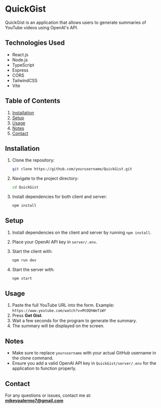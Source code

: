 # QuickGist

QuickGist is an application that allows users to generate summaries of YouTube videos using OpenAI's API.

## Technologies Used

- React.js
- Node.js
- TypeScript
- Express
- CORS
- TailwindCSS
- Vite

## Table of Contents

1. [Installation](#installation)
2. [Setup](#setup)
3. [Usage](#usage)
4. [Notes](#notes)
5. [Contact](#contact)

## Installation

1. Clone the repository:

    ```bash
    git clone https://github.com/yourusername/QuickGist.git
    ```

2. Navigate to the project directory:

    ```bash
    cd QuickGist
    ```

3. Install dependencies for both client and server:

    ```bash
    npm install
    ```

## Setup

1. Install dependencies on the client and server by running `npm install`.
2. Place your OpenAI API key in `server/.env`.
3. Start the client with:

    ```bash
    npm run dev
    ```

4. Start the server with:

    ```bash
    npm start
    ```

## Usage

1. Paste the full YouTube URL into the form. Example:  
   `https://www.youtube.com/watch?v=MtOQhWeTiWY`
2. Press **Get Gist**.
3. Wait a few seconds for the program to generate the summary.
4. The summary will be displayed on the screen.

## Notes

- Make sure to replace `yourusername` with your actual GitHub username in the clone command.
- Ensure you add a valid OpenAI API key in `QuickGist/server/.env` for the application to function properly.

## Contact

For any questions or issues, contact me at:  
**mikeypalermo7@gmail.com**
